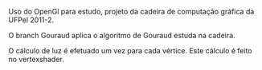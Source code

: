 Uso do OpenGl para estudo, projeto da cadeira de computação gráfica da UFPel 2011-2.

O branch Gouraud aplica o algoritmo de Gouraud estuda na cadeira.

O cálculo de luz é efetuado um vez para cada vértice. Este cálculo é feito no vertexshader.
